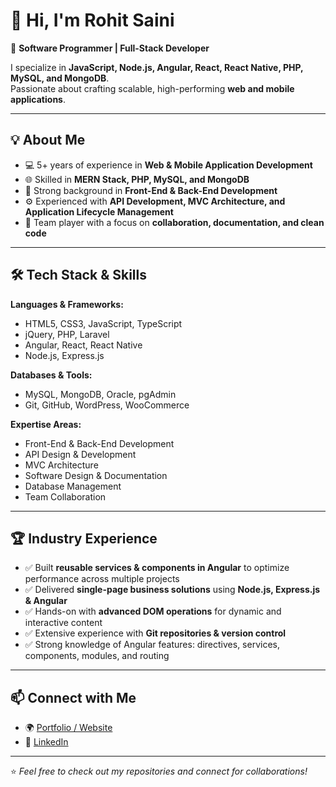 # 👋 Hi, I'm Rohit Saini  

🚀 **Software Programmer | Full-Stack Developer**  

I specialize in **JavaScript, Node.js, Angular, React, React Native, PHP, MySQL, and MongoDB**.  
Passionate about crafting scalable, high-performing **web and mobile applications**.  

---

## 💡 About Me  
- 💻 5+ years of experience in **Web & Mobile Application Development**  
- 🌐 Skilled in **MERN Stack, PHP, MySQL, and MongoDB**  
- 🔄 Strong background in **Front-End & Back-End Development**  
- ⚙️ Experienced with **API Development, MVC Architecture, and Application Lifecycle Management**  
- 🤝 Team player with a focus on **collaboration, documentation, and clean code**  

---

## 🛠️ Tech Stack & Skills  

**Languages & Frameworks:**  
- HTML5, CSS3, JavaScript, TypeScript  
- jQuery, PHP, Laravel  
- Angular, React, React Native  
- Node.js, Express.js  

**Databases & Tools:**  
- MySQL, MongoDB, Oracle, pgAdmin  
- Git, GitHub, WordPress, WooCommerce  

**Expertise Areas:**  
- Front-End & Back-End Development  
- API Design & Development  
- MVC Architecture  
- Software Design & Documentation  
- Database Management  
- Team Collaboration  

---

## 🏆 Industry Experience  
- ✅ Built **reusable services & components in Angular** to optimize performance across multiple projects  
- ✅ Delivered **single-page business solutions** using **Node.js, Express.js & Angular**  
- ✅ Hands-on with **advanced DOM operations** for dynamic and interactive content  
- ✅ Extensive experience with **Git repositories & version control**  
- ✅ Strong knowledge of Angular features: directives, services, components, modules, and routing  

---

## 📫 Connect with Me  

- 🌍 [Portfolio / Website](https://www.linkedin.com/in/devrohitsaini) 
- 💼 [LinkedIn](https://www.linkedin.com/in/devrohitsaini)

---

⭐️ *Feel free to check out my repositories and connect for collaborations!*  

